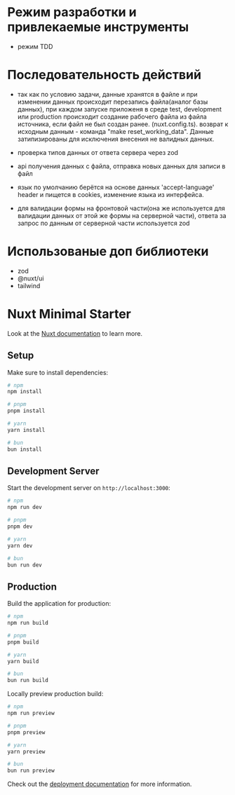 # Режим разработки и привлекаемые инструменты

- режим TDD

# Последовательность действий

- так как по условию задачи, данные хранятся в файле и при изменении данных происходит перезапись файла(аналог базы данных), при каждом запуске приложеня в среде test, development или production происходит создание рабочего файла из файла источника, если файл не был создан ранее. (nuxt.config.ts). возврат к исходным данным - команда "make reset_working_data". Данные затипизированы для исключения внесения не валидных данных.

- проверка типов данных от ответа сервера через zod

- api получения данных с файла, отправка новых данных для записи в файл

- язык по умолчанию берётся на основе данных 'accept-language' header и пищется в cookies, изменение языка из интерфейса.

- для валидации формы на фронтовой части(она же используется для валидации данных от этой же формы на серверной части), ответа за запрос по данным от серверной части используется zod

# Использованые доп библиотеки

- zod
- @nuxt/ui
- tailwind

# Nuxt Minimal Starter

Look at the [Nuxt documentation](https://nuxt.com/docs/getting-started/introduction) to learn more.

## Setup

Make sure to install dependencies:

```bash
# npm
npm install

# pnpm
pnpm install

# yarn
yarn install

# bun
bun install
```

## Development Server

Start the development server on `http://localhost:3000`:

```bash
# npm
npm run dev

# pnpm
pnpm dev

# yarn
yarn dev

# bun
bun run dev
```

## Production

Build the application for production:

```bash
# npm
npm run build

# pnpm
pnpm build

# yarn
yarn build

# bun
bun run build
```

Locally preview production build:

```bash
# npm
npm run preview

# pnpm
pnpm preview

# yarn
yarn preview

# bun
bun run preview
```

Check out the [deployment documentation](https://nuxt.com/docs/getting-started/deployment) for more information.
